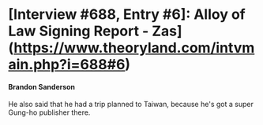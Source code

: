 # [Interview #688, Entry #6]: Alloy of Law Signing Report - Zas](https://www.theoryland.com/intvmain.php?i=688#6)

#### Brandon Sanderson

He also said that he had a trip planned to Taiwan, because he's got a super Gung-ho publisher there.

